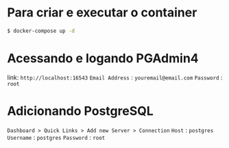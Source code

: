 # Para criar e executar o container

```sh
$ docker-compose up -d
```

# Acessando e logando PGAdmin4
link: `http://localhost:16543`
`Email Address` : `youremail@email.com`
`Password` : `root`

# Adicionando PostgreSQL

`Dashboard > Quick Links > Add new Server > Connection`
`Host` : `postgres`
`Username` : `postgres`
`Password` : `root`